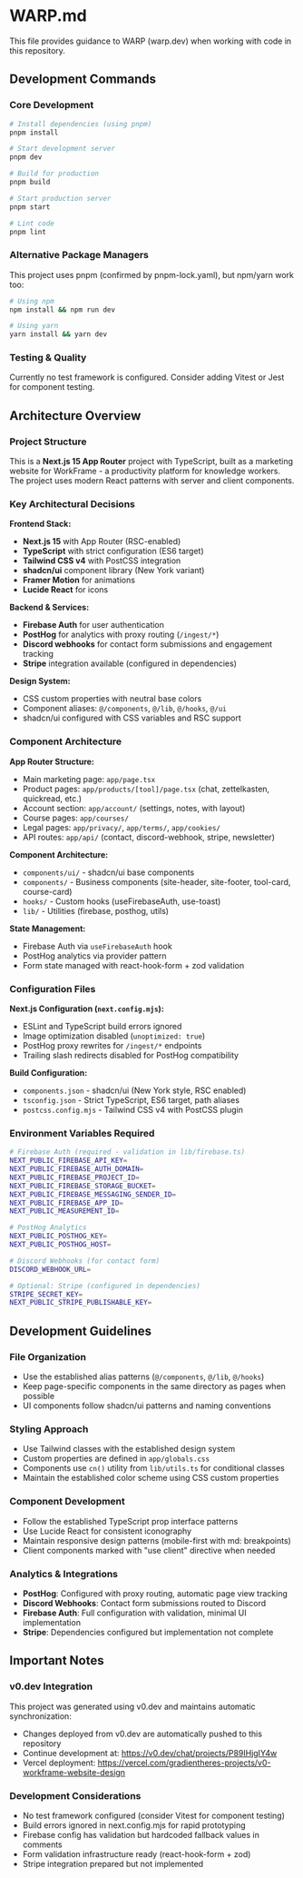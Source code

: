 # WARP.md

This file provides guidance to WARP (warp.dev) when working with code in this repository.

## Development Commands

### Core Development
```bash
# Install dependencies (using pnpm)
pnpm install

# Start development server
pnpm dev

# Build for production
pnpm build

# Start production server
pnpm start

# Lint code
pnpm lint
```

### Alternative Package Managers
This project uses pnpm (confirmed by pnpm-lock.yaml), but npm/yarn work too:
```bash
# Using npm
npm install && npm run dev

# Using yarn  
yarn install && yarn dev
```

### Testing & Quality
Currently no test framework is configured. Consider adding Vitest or Jest for component testing.

## Architecture Overview

### Project Structure
This is a **Next.js 15 App Router** project with TypeScript, built as a marketing website for WorkFrame - a productivity platform for knowledge workers. The project uses modern React patterns with server and client components.

### Key Architectural Decisions

**Frontend Stack:**
- **Next.js 15** with App Router (RSC-enabled)
- **TypeScript** with strict configuration (ES6 target)
- **Tailwind CSS v4** with PostCSS integration
- **shadcn/ui** component library (New York variant)
- **Framer Motion** for animations
- **Lucide React** for icons

**Backend & Services:**
- **Firebase Auth** for user authentication 
- **PostHog** for analytics with proxy routing (`/ingest/*`)
- **Discord webhooks** for contact form submissions and engagement tracking
- **Stripe** integration available (configured in dependencies)

**Design System:**
- CSS custom properties with neutral base colors
- Component aliases: `@/components`, `@/lib`, `@/hooks`, `@/ui`
- shadcn/ui configured with CSS variables and RSC support

### Component Architecture

**App Router Structure:**
- Main marketing page: `app/page.tsx`
- Product pages: `app/products/[tool]/page.tsx` (chat, zettelkasten, quickread, etc.)
- Account section: `app/account/` (settings, notes, with layout)
- Course pages: `app/courses/` 
- Legal pages: `app/privacy/`, `app/terms/`, `app/cookies/`
- API routes: `app/api/` (contact, discord-webhook, stripe, newsletter)

**Component Architecture:**
- `components/ui/` - shadcn/ui base components
- `components/` - Business components (site-header, site-footer, tool-card, course-card)
- `hooks/` - Custom hooks (useFirebaseAuth, use-toast)
- `lib/` - Utilities (firebase, posthog, utils)

**State Management:**
- Firebase Auth via `useFirebaseAuth` hook
- PostHog analytics via provider pattern
- Form state managed with react-hook-form + zod validation

### Configuration Files

**Next.js Configuration (`next.config.mjs`):**
- ESLint and TypeScript build errors ignored 
- Image optimization disabled (`unoptimized: true`)
- PostHog proxy rewrites for `/ingest/*` endpoints
- Trailing slash redirects disabled for PostHog compatibility

**Build Configuration:**
- `components.json` - shadcn/ui (New York style, RSC enabled)
- `tsconfig.json` - Strict TypeScript, ES6 target, path aliases
- `postcss.config.mjs` - Tailwind CSS v4 with PostCSS plugin

### Environment Variables Required

```bash
# Firebase Auth (required - validation in lib/firebase.ts)
NEXT_PUBLIC_FIREBASE_API_KEY=
NEXT_PUBLIC_FIREBASE_AUTH_DOMAIN=
NEXT_PUBLIC_FIREBASE_PROJECT_ID=
NEXT_PUBLIC_FIREBASE_STORAGE_BUCKET=
NEXT_PUBLIC_FIREBASE_MESSAGING_SENDER_ID=
NEXT_PUBLIC_FIREBASE_APP_ID=
NEXT_PUBLIC_MEASUREMENT_ID=

# PostHog Analytics
NEXT_PUBLIC_POSTHOG_KEY=
NEXT_PUBLIC_POSTHOG_HOST=

# Discord Webhooks (for contact form)
DISCORD_WEBHOOK_URL=

# Optional: Stripe (configured in dependencies)
STRIPE_SECRET_KEY=
NEXT_PUBLIC_STRIPE_PUBLISHABLE_KEY=
```

## Development Guidelines

### File Organization
- Use the established alias patterns (`@/components`, `@/lib`, `@/hooks`)
- Keep page-specific components in the same directory as pages when possible
- UI components follow shadcn/ui patterns and naming conventions

### Styling Approach
- Use Tailwind classes with the established design system
- Custom properties are defined in `app/globals.css`
- Components use `cn()` utility from `lib/utils.ts` for conditional classes
- Maintain the established color scheme using CSS custom properties

### Component Development
- Follow the established TypeScript prop interface patterns
- Use Lucide React for consistent iconography
- Maintain responsive design patterns (mobile-first with md: breakpoints)
- Client components marked with "use client" directive when needed

### Analytics & Integrations
- **PostHog**: Configured with proxy routing, automatic page view tracking
- **Discord Webhooks**: Contact form submissions routed to Discord
- **Firebase Auth**: Full configuration with validation, minimal UI implementation
- **Stripe**: Dependencies configured but implementation not complete


## Important Notes

### v0.dev Integration
This project was generated using v0.dev and maintains automatic synchronization:
- Changes deployed from v0.dev are automatically pushed to this repository  
- Continue development at: https://v0.dev/chat/projects/P89IHjgIY4w
- Vercel deployment: https://vercel.com/gradientheres-projects/v0-workframe-website-design

### Development Considerations
- No test framework configured (consider Vitest for component testing)
- Build errors ignored in next.config.mjs for rapid prototyping
- Firebase config has validation but hardcoded fallback values in comments
- Form validation infrastructure ready (react-hook-form + zod)
- Stripe integration prepared but not implemented
